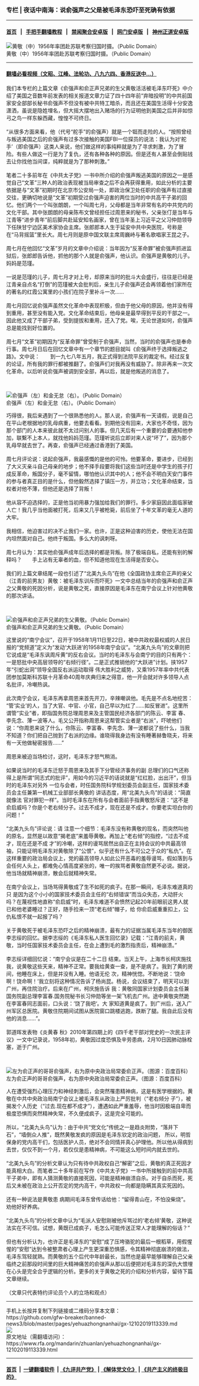 ### 专栏 | 夜话中南海：说俞强声之父是被毛泽东恐吓至死确有依据
------------------------

#### [首页](https://github.com/gfw-breaker/banned-news3/blob/master/README.md) &nbsp;&nbsp;|&nbsp;&nbsp; [手把手翻墙教程](https://github.com/gfw-breaker/guides/wiki) &nbsp;&nbsp;|&nbsp;&nbsp; [禁闻聚合安卓版](https://github.com/gfw-breaker/bn-android) &nbsp;&nbsp;|&nbsp;&nbsp; [网门安卓版](https://github.com/oGate2/oGate) &nbsp;&nbsp;|&nbsp;&nbsp; [神州正道安卓版](https://github.com/SzzdOgate/update) 



<div id="headerimg">
 <img alt="黄敬（中）1956年率团赴苏联考察归国时摄。（Public Domain）" src="https://www.rfa.org/mandarin/zhuanlan/yehuazhongnanhai/gx-12102019113339.html/2008042417392194135.jpg/@@images/16f11183-71e1-4856-ada3-e41deb5b8af7.jpeg" title="黄敬（中）1956年率团赴苏联考察归国时摄。（Public Domain）"/>
 <div id="headerimgcontents">
  <div id="headerimgcaption">
   <span>
    黄敬（中）1956年率团赴苏联考察归国时摄。（Public Domain）
   </span>
   <!-- zoomattribute -->
  </div>
  <!-- headerimgcaption -->
 </div>
 <!-- headerimagecontents -->
</div>

<hr/>


#### [翻墙必看视频（文昭、江峰、法轮功、八九六四、香港反送中...）](https://github.com/gfw-breaker/banned-news3/blob/master/pages/link3.md)

<div id="storytext">
 <div>
  <div class="slot_header">
  </div>
 </div>
 <p>
  我们本专栏的上篇文章《俞强声和俞正声兄弟的生父黄敬活活被毛泽东吓死》中介绍了美国之音数年前发表的相关报道文章力证了四十四年前“弃暗投明”的中共前国家安全部部长秘书俞强声不但没有被中共特工暗杀，而且还在美国生活得十分安逸潇洒，虽说是隐姓埋名，但大摇大摆地出入赌场的行为证明他到美国之后并非如惊弓之鸟一样东躲西藏，惶惶不可终日。
  <br/>
  <br/>
  “从很多方面来看，他（代号“舵手”的俞强声）就是一个铤而走险的人。“按照曾经与叛逃美国之后的俞强声有过多次接触的美国FBI一位探员的说法：我认为对‘舵手’（即俞强声）这类人来说，他们做这样的事纯粹就是为了寻求刺激，为了冒险。有些人做这一行是为了复仇，还有各种各种的原因。但是还有人甚至会倒贴钱去让你找他当间谍，纯粹就是为了那种刺激。”
  <br/>
  <br/>
  笔者二十多前年在《中共太子党》一书中所介绍的俞强声叛逃美国的原因之一是感觉自己“文革”三种人的政治表现被当局审查之后不会再获得重用，如此分析的主要依据是与“文革”初期时在北京市公安局一处，即政治保卫处任职的俞强声有过直接交往，更确切地说是“文革”初期受过俞强声迫害的两位当时的中共高干子弟的回忆。他们两个一个叫张朗朗，一个叫周七月，父母都是当年非常有名的中共党内的文化干部。其中张朗朗的母亲陈布文曾经担任过周恩来的秘书，父亲张仃是当年与江青等“进步青年”前后脚共赴延安知名画家，曾在当年圣上习近平之父习仲勋领导下任陕甘宁边区美术家协会主席。张郎郎本人生于延安中共中央医院，号称是在“马背摇篮”里长大。周七月则是原中国文联主席周巍峙与著名歌唱家王昆之子。
  <br/>
  <br/>
  周七月在他回忆“文革”岁月的文章中介绍说：当年因为“反革命罪”被俞强声抓进监狱后，张郎郎告诉他，抓他的那个人就是俞强声，他认识。俞强声是黄敬的儿子。妈妈是范瑾。
  <br/>
  <br/>
  一说是范瑾的儿子，周七月才对上号，却原来当时的批斗大会盛行，往往是已经是江青亲自点名“打倒”的范瑾被大会批判后，亲生儿子俞强声还会再领着他们家所在的著名的红霞公寓里的小孩们在院子里补斗一次……
  <br/>
  <br/>
  周七月回忆说俞强声虽然文化革命中表现积极，但由于他父母的原因，他并没有得到重用，甚至没有能入党。文化革命结束后，他母亲是最早得到平反的干部之一。因此他又成了干部子弟，受到提拔和重用，还入了党。唉，无论世道如何，俞强声总是能找到好位置的。
  <br/>
  <br/>
  周七月“文革”初期因为“反革命罪”曾受制于俞强声，当然，当时的俞强声也是奉命行事。周七月日后在回忆文章中有一个章节的题目就叫《俞强声终于选择叛逃之路》。文中说：　　到一九七八年五月，我正式得到法院平反的裁定书。经过反复的论证，所有我的罪行都被推翻了。俞强声们对我再没有威胁了。除非再来一次文化革命。以后听说俞强声被调到安全部，再以后，就是他叛逃的消息了。
 </p>
 <p>
  <br/>
  <div class="image-inline captioned" style="width:622px;">
   <div style="width:622px;">
    <img alt="俞强声（左）和金无怠（右）。（Public Domain）" src="https://www.rfa.org/mandarin/zhuanlan/yehuazhongnanhai/gx-12102019113339.html/20181029_15408539458909.png" title="俞强声（左）和金无怠（右）。（Public Domain）"/>
   </div>
   <div class="image-caption">
    <span style="width:622px;">
     俞强声（左）和金无怠（右）。（Public Domain）
    </span>
    <span class="copyright">
    </span>
   </div>
  </div>
 </p>
 <p>
  巧得很，我后来遇到了一个很熟悉他的人。那人说，俞强声有一天请假，说是自己在平山老根据地的乳母病重，他要去看看。到期他没有回来，大家也不奇怪，因为那个部门的人本来彼此就不太过问别人的事。但几天后有一个重要的会要通知他参加，联繫不上本人，就找他妈妈范瑾。范瑾听说后立即对来人说“坏了”，因为那个乳母早就去世了。再查，俞强声已经通过香港到了美国。
  <br/>
  <br/>
  周七月评论说：说起俞强声，我最感慨的是他的可怜。他要革命，要进步，已经到了大义灭亲斗自己母亲的地步；他不择手段要将我们这些当时还是中学生的孩子打成反革命，叛国分子，毫不留情，哪怕他认识其中的人；他不会不明白天安门事件的参与者真正目的是什么，但他毅然选择了镇压一方，并立功；文化革命结束，当权者对他不薄，但他还是选择了背叛！
  <br/>
  <br/>
  他从容不迫选择的，正是他当初用暴力强加给我们的罪行。多少家庭因此面临家破人亡！我几乎当他面被打死，后来又几乎被枪毙，前后坐了十年文革的毫无人道的大牢。
  <br/>
  <br/>
  我相信，他迫害过的决不止我们一家。也许，正是这种迫害的历史，使他无法在国内坦然面对自己。他终于叛国。多么大的讽刺呀。
  <br/>
  <br/>
  周七月认为：其实他俞强声成年后选择的都是背叛。除了极端自私，还能有别的解释吗？　　手上沾有无辜者的血，但不知道他现在生活得是否安心。
  <br/>
  <br/>
  我们的上篇文章结尾一段也引述了“北美九头鸟”在他《全国政协主席俞正声的亲父（江青的前男友）黄敬：被毛泽东训斥而吓死》一文中总结当年的俞强声和俞正声之父黄敬的死因分析，说是黄敬之死，直接原因是毛泽东在南宁会议上针对他黄敬的那次讲话。
 </p>
 <p>
  <br/>
  <div class="image-inline captioned" style="width:730px;">
   <div style="width:730px;">
    <img alt="俞强声和俞正声兄弟的生父黄敬。（Public Domain）" src="https://www.rfa.org/mandarin/zhuanlan/yehuazhongnanhai/gx-12062019132732.html/Huang_Jing1.jpg" title="俞强声和俞正声兄弟的生父黄敬。（Public Domain）"/>
   </div>
   <div class="image-caption">
    <span style="width:730px;">
     俞强声和俞正声兄弟的生父黄敬。（Public Domain）
    </span>
    <span class="copyright">
    </span>
   </div>
  </div>
 </p>
 <p>
  这里说的“南宁会议”，召开于1958年1月11日至22日，被中共政权最权威的人民日报的“党频道”定义为“发动‘大跃进’的1958年南宁会议”。“北美九头鸟”的文章则把它说成是“毛泽东讽周斥黄”的反右会议。当时的毛泽东与会南宁的目的只有两个：一是怒批中央高层领导的“右倾行径”。二是正式推销他的“大跃进”计划。挟1957年“引蛇出洞”领导全国反右派运动取得 伟大胜利之威势，又乘1957年率中共代表团参加莫斯科苏联十月革命40周年庆典归来之得意，他一开会就对许多领导人点名批评，冷嘲热讽。
  <br/>
  <br/>
  此次南宁会议，毛泽东再拿周恩来首先开刀，辛辣嘲讽他。毛先是不点名地挖苦： “管‘实业’的人，当了大官、中官、小官，自己早以为红了……如反冒进”。这里所谓管“实业”者，即指国务院总理周恩来及主管国民经济各部门的陈云、李富 春、李先念、薄一波等人。毛又公开指称周恩来这帮管实业者是“右派”，吓唬他们说：“你周恩来说了什么，你陈云、李富春、李先念、薄一波都说了些什么，当我不知道？你们把自己抛到了右派的边缘。谁晓得我身边有没有睡著赫鲁晓夫，将来有一天他做秘密报告……”
  <br/>
  <br/>
  周恩来被迫当场检讨，这时，毛泽东才怒气稍消。
  <br/>
  <br/>
  如果说当时的毛泽东迁怒于周恩来及其手下分管经济事务的副 总理们的口气还称得上是所谓“同志式的批评”，用如今的习近平的话说就是“红红脸，出出汗”，但当时的毛泽东对另外 一位与会者，时任国务院科学规划委员会副主任，国家技术委员会主任兼第一机械工业部部长黄敬的 讲话态度，用“北美九头鸟”的话说：“简直就像法 官对罪犯一样”。当时毛泽东在所有与会者面前手指黄敬怒斥道：“这不是俞启威吗？你是个老右倾分子。过去不成才，现在还是不成才。你要老实坦白你的问题！”
  <br/>
  <br/>
  “北美九头鸟”评论说：请 注意一个细节：毛泽东没有称黄敬的现名，而突然叫他的原名，显然是以故意“揭老底”来羞辱黄敬。再加上“老右倾”的指控，“过去不成才，现在还是不成 才”的冷嘲，这样的谩骂居然出自正在主持会议的中共最高领袖，只能证明毛泽东对黄敬除了“公恨”，似乎还有什么不可公之于众的“私仇”。在这样重要的政治局会议上，党的最高领导人如此公开恶毒的羞辱谩骂，假如落到与会任何人头上，都难免心情高度紧张的，唯一的挨骂者黄敬自然更不必说。据说，他当场就精神崩溃，散会后就精神失常。
  <br/>
  <br/>
  在南宁会议上，当场骂得黄敬成了生不如死的疯子。在那一瞬间，毛泽东难道真的只 是因为这个小小的国家技术委员会主任的“右倾错误”而当众失态，大动肝火吗？在蔑视性地直称“俞启威”时，毛泽东难道不会愤然记起20年前眼前这男人就已和他老婆睡过？正好，随手捡来一顶“老右倾”帽子，给 你俞启威重重扣上，公仇私恨不就一起报了吗？
  <br/>
  <br/>
  关于黄敬死于被毛泽东恐吓之后的精神崩溃，最有力的证据当属毛泽东当年的御医李志绥的回忆。据李志绥的《毛泽东私人医生回忆录》记载：“江青的前夫，黄敬，当时任国家技术委员会主任，在会上遭到毛的激烈指责后，精神崩溃。”
  <br/>
  <br/>
  李志绥详细回忆说：“南宁会议是在二十二日 结束。当天上午，上海市长柯庆施找我，说黄敬这些天来，精神不正常。要我给黄查一查，是不是病了。我到了黄的房间，他睡在床上，但是并没有入睡。他语无伦 次，精神恍惚。不断地说：‘饶命啊！饶命啊！’我立刻将这种情况告诉了杨尚昆。杨说，会议结束了，明天可以到广州，再住院治疗。后来在广州，柯庆施告诉 我：黄敬同国家计划委员会主任兼国务院副总理李富春.国务院秘书长习仲勋等坐一架飞机去广州。途中黄敬突然跪在李富春同志面前，口头说：’饶了我吧‘。大 家知道黄是疯了。到广州后，送入广州军区总医院。黄敬住院期间试图从医院窗口跳楼逃跑，跌断了腿。我自此后没有他的消息……”。
  <br/>
  <br/>
  郭道晖发表物《炎黄春 秋》2010年第四期上的《四千老干部对党史的一次民主评议》一文中记录说，1958年初，黄敬因过度恐惧及辛劳患病，2月10日因肺动脉栓塞，逝于广州。
 </p>
 <p>
  <br/>
  <div class="image-inline captioned" style="width:622px;">
   <div style="width:622px;">
    <img alt="左为俞正声的哥哥俞强声，右为原中央政治局常委俞正声。（图源：百度百科）" src="https://www.rfa.org/mandarin/zhuanlan/yehuazhongnanhai/gx-12032019104813.html/yzs.jpg" title="左为俞正声的哥哥俞强声，右为原中央政治局常委俞正声。（图源：百度百科）"/>
   </div>
   <div class="image-caption">
    <span style="width:622px;">
     左为俞正声的哥哥俞强声，右为原中央政治局常委俞正声。（图源：百度百科）
    </span>
    <span class="copyright">
    </span>
   </div>
  </div>
 </p>
 <p>
  人在遭受强烈心理压力和神经刺激后，会突然罹患精神病，这是有医学根据的。黄敬在中共中央政治局南宁会议上被毛泽东从政治上严厉批判（“老右倾分 子”），被揭发个人历史（“过去.现在都不成才”），遭遇如此严重羞辱，他当时因极端自卑而极度恐惧而突然精神失常，不久便成疯子，这是完全可能的。
  <br/>
  <br/>
  所以，“北美九头鸟”认为：由于中共“党文化”传统之一是趋炎附势，“落井下石”，“墙倒众人推”，既然黄敬发疯的原因是毛泽东钦定的政治问题， 所以，明哲保身的党内高干们，包括医护人员，绝对不会同情并真心护理他。所以他从得病到去世，仅仅不到一个月，若仅仅是患精神病，不可能这么短时间内就去世的。
  <br/>
  <br/>
  “北美九头鸟”的分析文章认为只有待中共政权自己“解密”之后，黄敬的真正死因才能真相大白。而笔者二十多年前在写作《中共太子党》一书中所接触到的前中共高干子弟中，即有人猜测黄敬的直接死因，可能是精神崩溃自杀。对于自杀而死，死后又未被在政治上公开否定的党内高干，中共政权一向都是隐瞒其真实死因的。
  <br/>
  <br/>
  还有一种说法是黄敬患 病期间毛泽东曾传话给他：“留得青山在，不怕没柴烧”。劝他好好养病。
  <br/>
  <br/>
  “北美九头鸟”的分析文章中认为“毛派人安慰刚被他斥骂过的‘老右倾’黄敬，这种说法实在不可信。试想，黄既已成疯子，毛怎么可能传送正常人才能理解的俗话？”
  <br/>
  <br/>
  但也有分析认为，也许正是毛泽东的“安慰”成了压垮骆驼的最后一根稻草，用假惺惺的“安慰”达到令被整肃者心理上产生更深重恐惧感，令其精神彻底崩溃的做法，毛泽东驾轻就熟。而黄敬的五个后代中年龄最长，当然也是最早能够理解自己父亲临终之前那段时间里的巨大精神痛苦的俞强声从那以后便把对毛泽东的深仇大恨埋在心头是完全合乎逻辑的分析。更多的关于黄敬之死的介绍和分析内容，留待下篇文章继续。
  <br/>
  <br/>
  （文章只代表特约评论员个人的立场和观点）
 </p>
</div>

<hr/>
手机上长按并复制下列链接或二维码分享本文章：<br/>
https://github.com/gfw-breaker/banned-news3/blob/master/pages/yehuazhongnanhai/gx-12102019113339.md <br/>
<a href='https://github.com/gfw-breaker/banned-news3/blob/master/pages/yehuazhongnanhai/gx-12102019113339.md'><img src='https://github.com/gfw-breaker/banned-news3/blob/master/pages/yehuazhongnanhai/gx-12102019113339.md.png'/></a> <br/>
原文地址（需翻墙访问）：https://www.rfa.org/mandarin/zhuanlan/yehuazhongnanhai/gx-12102019113339.html


------------------------
#### [首页](https://github.com/gfw-breaker/banned-news3/blob/master/README.md) &nbsp;|&nbsp; [一键翻墙软件](https://github.com/gfw-breaker/nogfw/blob/master/README.md) &nbsp;| [《九评共产党》](https://github.com/gfw-breaker/9ping.md/blob/master/README.md#九评之一评共产党是什么) | [《解体党文化》](https://github.com/gfw-breaker/jtdwh.md/blob/master/README.md) | [《共产主义的终极目的》](https://github.com/gfw-breaker/gczydzjmd.md/blob/master/README.md)


<img src='http://gfw-breaker.win/banned-news3/pages/yehuazhongnanhai/gx-12102019113339.md' width='0px' height='0px'/>